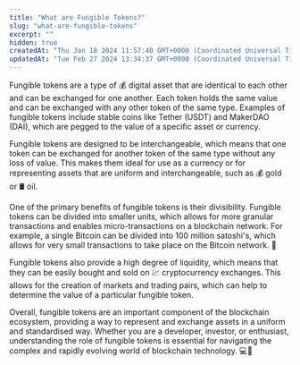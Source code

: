 ```yaml
---
title: "What are Fungible Tokens?"
slug: "what-are-fungible-tokens"
excerpt: ""
hidden: true
createdAt: "Thu Jan 18 2024 11:57:40 GMT+0000 (Coordinated Universal Time)"
updatedAt: "Tue Feb 27 2024 13:34:37 GMT+0000 (Coordinated Universal Time)"
---
```

Fungible tokens are a type of 💰 digital asset that are identical to each other and can be exchanged for one another. Each token holds the same value and can be exchanged with any other token of the same type. Examples of fungible tokens include stable coins like Tether (USDT) and MakerDAO (DAI), which are pegged to the value of a specific asset or currency.

Fungible tokens are designed to be interchangeable, which means that one token can be exchanged for another token of the same type without any loss of value. This makes them ideal for use as a currency or for representing assets that are uniform and interchangeable, such as 💰 gold or 🛢️ oil.

One of the primary benefits of fungible tokens is their divisibility. Fungible tokens can be divided into smaller units, which allows for more granular transactions and enables micro-transactions on a blockchain network. For example, a single Bitcoin can be divided into 100 million satoshi's, which allows for very small transactions to take place on the Bitcoin network. 💸

Fungible tokens also provide a high degree of liquidity, which means that they can be easily bought and sold on 💹 cryptocurrency exchanges. This allows for the creation of markets and trading pairs, which can help to determine the value of a particular fungible token.

Overall, fungible tokens are an important component of the blockchain ecosystem, providing a way to represent and exchange assets in a uniform and standardised way. Whether you are a developer, investor, or enthusiast, understanding the role of fungible tokens is essential for navigating the complex and rapidly evolving world of blockchain technology. 💻🌱
